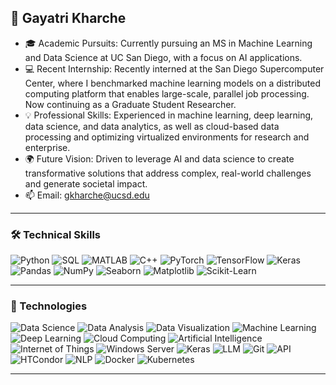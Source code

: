 ## 🌟 Gayatri Kharche

- 🎓 Academic Pursuits: Currently pursuing an MS in Machine Learning and Data Science at UC San Diego, with a focus on AI applications.
- 💻 Recent Internship: Recently interned at the San Diego Supercomputer Center, where I benchmarked machine learning models on a distributed computing platform that enables large-scale, parallel job processing. Now continuing as a Graduate Student Researcher.
- 💡 Professional Skills: Experienced in machine learning, deep learning, data science, and data analytics, as well as cloud-based data processing and optimizing virtualized environments for research and enterprise.
- 🌍 Future Vision: Driven to leverage AI and data science to create transformative solutions that address complex, real-world challenges and generate societal impact.
- 📫 Email: gkharche@ucsd.edu

---

### 🛠️ Technical Skills

![Python](https://img.shields.io/badge/-Python-3776AB?logo=python&logoColor=white&style=flat)
![SQL](https://img.shields.io/badge/-SQL-4479A1?logo=sqlite&logoColor=white&style=flat)
![MATLAB](https://img.shields.io/badge/-MATLAB-EAB8B8?logo=matlab&logoColor=black&style=flat)
![C++](https://img.shields.io/badge/-C++-00599C?logo=cplusplus&logoColor=white&style=flat)
![PyTorch](https://img.shields.io/badge/-PyTorch-EE4C2C?logo=pytorch&logoColor=white&style=flat)
![TensorFlow](https://img.shields.io/badge/-TensorFlow-FF6F20?logo=tensorflow&logoColor=white&style=flat)
![Keras](https://img.shields.io/badge/-Keras-D00000?logo=keras&logoColor=white&style=flat)
![Pandas](https://img.shields.io/badge/-Pandas-150458?logo=pandas&logoColor=white&style=flat)
![NumPy](https://img.shields.io/badge/-NumPy-013243?logo=numpy&logoColor=white&style=flat)
![Seaborn](https://img.shields.io/badge/-Seaborn-30B8C8?logo=seaborn&logoColor=white&style=flat)
![Matplotlib](https://img.shields.io/badge/-Matplotlib-003D5B?logo=matplotlib&logoColor=white&style=flat)
![Scikit-Learn](https://img.shields.io/badge/-Scikit--Learn-F7931E?logo=scikit-learn&logoColor=white&style=flat)

---

### 🔧 Technologies

![Data Science](https://img.shields.io/badge/-Data%20Science-00BFFF?style=flat&logo=datastudio&logoColor=white)
![Data Analysis](https://img.shields.io/badge/-Data%20Analysis-3A9B5A?style=flat&logo=tableau&logoColor=white)
![Data Visualization](https://img.shields.io/badge/-Data%20Visualization-FF6347?style=flat&logo=chart.js&logoColor=white)
![Machine Learning](https://img.shields.io/badge/-Machine%20Learning-FFCE00?style=flat&logo=google-cloud&logoColor=black)
![Deep Learning](https://img.shields.io/badge/-Deep%20Learning-FF6F20?style=flat&logo=tensorflow&logoColor=white)
![Cloud Computing](https://img.shields.io/badge/-Cloud%20Computing-00C3E6?style=flat&logo=aws&logoColor=white)
![Artificial Intelligence](https://img.shields.io/badge/-Artificial%20Intelligence-007ACC?style=flat&logo=azure&logoColor=white)
![Internet of Things](https://img.shields.io/badge/-IoT-008CBA?style=flat&logo=iot&logoColor=white)
![Windows Server](https://img.shields.io/badge/-Windows%20Server-0078D4?style=flat&logo=microsoft&logoColor=white)
![Keras](https://img.shields.io/badge/-Keras-D00000?logo=keras&logoColor=white&style=flat)
![LLM](https://img.shields.io/badge/-LLM-FFA500?style=flat&logo=language&logoColor=white)
![Git](https://img.shields.io/badge/-Git-F05032?logo=git&logoColor=white&style=flat)
![API](https://img.shields.io/badge/-API-4A90E2?logo=api&logoColor=white&style=flat)
![HTCondor](https://img.shields.io/badge/-HTCondor-0066CC?logo=htcondor&logoColor=white&style=flat)
![NLP](https://img.shields.io/badge/-NLP-8FBBE3?logo=nlp&logoColor=white&style=flat)
![Docker](https://img.shields.io/badge/-Docker-2496ED?logo=docker&logoColor=white&style=flat)
![Kubernetes](https://img.shields.io/badge/-Kubernetes-326CE5?logo=kubernetes&logoColor=white&style=flat)

---
<!---
## 📈 GitHub Stats

![Your GitHub Stats](https://github-readme-stats.vercel.app/api?username=gayatrikharche&show_icons=true&hide_title=true&count_private=true&theme=radical)

## 🗣️ Languages Used

![Top Languages](https://github-readme-stats.vercel.app/api/top-langs/?username=gayatrikharche&layout=compact&theme=radical)

## 👥 Visitor Count

![Visitor Count](https://profile-counter.glitch.me/gayatrikharche/count.svg)
-->

